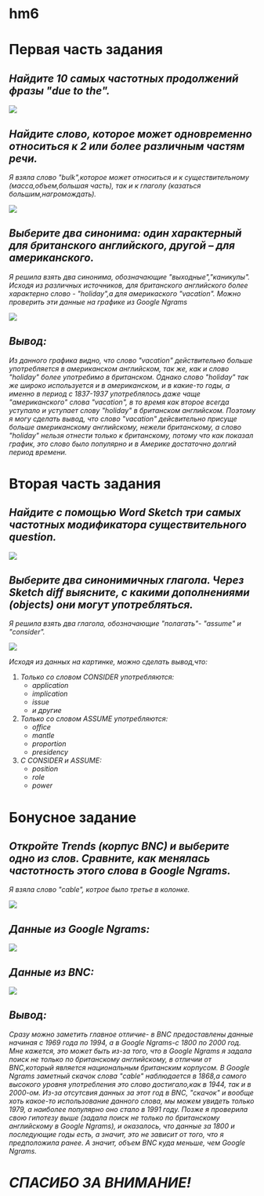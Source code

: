 # hm6
# Первая часть задания

## *Найдите 10 самых частотных продолжений фразы "due to the".*

![](https://github.com/msidelnikova/hm6/blob/master/Due%20to%20the.png)
    
 ## *Найдите слово, которое может одновременно относиться к 2 или более различным частям речи.*
 *Я взяла слово "bulk",которое может относиться и к существительному (масса,объем,большая часть), так и к глаголу (казаться большим,нагромождать).*
 
 ![](https://github.com/msidelnikova/hm6/blob/master/bulk.png)
 
 ## *Выберите два синонима: один характерный для британского английского, другой – для американского.*
 *Я решила взять два синонима, обозначающие "выходные","каникулы". Исходя из различных источников, для британского английского более характерно слово - "holiday",а для америкаского "vacation". Можно проверить эти данные на графике из Google Ngrams*
 
![](https://github.com/msidelnikova/hm6/blob/master/holiday_vacation.png)
 
 ## *Вывод:*
 *Из данного графика видно, что слово "vacation" действительно больше употребляется в американском английском, так же, как и слово "holiday" более употребимо в британском. Однако слово "holiday" так же широко используется и в американском, и в какие-то годы, а именно в период с 1837-1937 употреблялось даже чаще "американского" слова "vacation", в то время как второе всегда уступало и уступает слову "holiday" в британском английском. Поэтому я могу сделать вывод, что слово "vacation" дейсвительно присуще больше американскому английскому, нежели британскому, а слово "holiday" нельзя отнести только к британскому, потому что как показал график, это слово было популярно и в Америке достаточно долгий период времени.*



# Вторая часть задания

## *Найдите с помощью Word Sketch три самых частотных модификатора существительного question.*

![](https://github.com/msidelnikova/hm6/blob/master/question.png)

## *Выберите два синонимичных глагола. Через Sketch diff выясните, с какими дополнениями (objects) они могут употребляться.*
*Я решила взять два глагола, обозначающие "полагать"- "assume" и "consider".*

![](https://github.com/msidelnikova/hm6/blob/master/consider_assume.png)

*Исходя из данных на картинке, можно сделать вывод,что:*
1. *Только со словом CONSIDER употребляются:*
    * *application*
    * *implication*
    * *issue*
    * *и другие*
2. *Только со словом ASSUME употребляются:*
    * *office*
    * *mantle*
    * *proportion*
    * *presidency*
3. *С CONSIDER и ASSUME:*
    * *position*
    * *role*
    * *power*

# Бонусное задание
## *Откройте Trends (корпус BNC) и выберите одно из слов. Сравните, как менялась частотность этого слова в Google Ngrams.*
*Я взяла слово "cable", котрое было третье в колонке.*

![](https://github.com/msidelnikova/hm6/blob/master/cable.png)

## *Данные из Google Ngrams:*

![](https://github.com/msidelnikova/hm6/blob/master/cable_ngram.png)

## *Данные из BNC:*

![](https://github.com/msidelnikova/hm6/blob/master/cable_BNC.png)

## *Вывод:*
*Сразу можно заметить главное отличие- в BNC предоставлены данные начиная с 1969 года по 1994, а в Google Ngrams-с 1800 по 2000 год. Мне кажется, это может быть из-за того, что в Google Ngrams я задала поиск не только по британскому английскому, в отличии от BNC,который является национальным британским корпусом. В Google Ngrams заметный скачок слова "cable" наблюдается в 1868,а самого высокого уровня употребления это слово достигало,как в 1944, так и в 2000-ом. Из-за отсутсвия данных за этот год в BNC, "скачок" и вообще хоть какое-то использование данного слова, мы можем увидеть только 1979, а наиболее популярно оно стало в 1991 году. Позже я проверила свою гипотезу выше (задала поиск не только по британскому английскому в Google Ngrams), и оказалось, что данные за 1800 и последующие годы есть, а значит, это не зависит от того, что я предположила ранее. А значит, объем BNC куда меньше, чем Google Ngrams.*





# *СПАСИБО ЗА ВНИМАНИЕ!*
